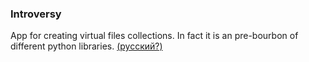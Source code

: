 ### Introversy

App for creating virtual files collections. In fact it is an pre-bourbon of different python libraries.
[(русский?)](readme/README_ru.md)
